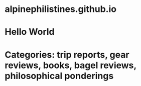 # alpinephilistines.github.io
# Hello World
# Categories: trip reports, gear reviews, books, bagel reviews, philosophical ponderings
